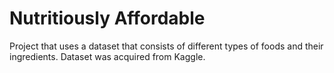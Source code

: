 # Nutritiously Affordable
Project that uses a dataset that consists of different types of foods and their ingredients. Dataset was acquired from Kaggle.
